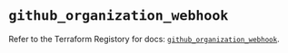 # `github_organization_webhook`

Refer to the Terraform Registory for docs: [`github_organization_webhook`](https://registry.terraform.io/providers/integrations/github/5.29.0/docs/resources/organization_webhook).
